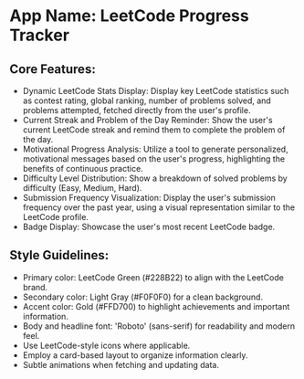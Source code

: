 # **App Name**: LeetCode Progress Tracker

## Core Features:

- Dynamic LeetCode Stats Display: Display key LeetCode statistics such as contest rating, global ranking, number of problems solved, and problems attempted, fetched directly from the user's profile.
- Current Streak and Problem of the Day Reminder: Show the user's current LeetCode streak and remind them to complete the problem of the day.
- Motivational Progress Analysis: Utilize a tool to generate personalized, motivational messages based on the user's progress, highlighting the benefits of continuous practice.
- Difficulty Level Distribution: Show a breakdown of solved problems by difficulty (Easy, Medium, Hard).
- Submission Frequency Visualization: Display the user's submission frequency over the past year, using a visual representation similar to the LeetCode profile.
- Badge Display: Showcase the user's most recent LeetCode badge.

## Style Guidelines:

- Primary color: LeetCode Green (#228B22) to align with the LeetCode brand.
- Secondary color: Light Gray (#F0F0F0) for a clean background.
- Accent color: Gold (#FFD700) to highlight achievements and important information.
- Body and headline font: 'Roboto' (sans-serif) for readability and modern feel.
- Use LeetCode-style icons where applicable.
- Employ a card-based layout to organize information clearly.
- Subtle animations when fetching and updating data.